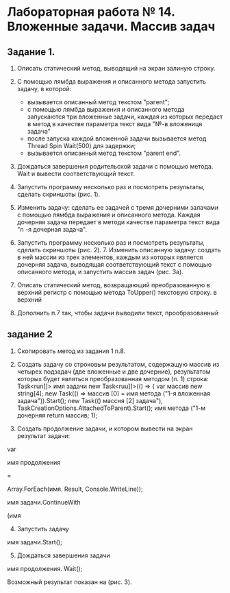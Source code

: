 # Лабораторная работа № 14. Вложенные задачи. Массив задач

## Задание 1.
1. Описать статический метод, выводящий на экран залиную строку. 
2. С помощью лямбда выражения и описанного метода запустить задачу, в которой: 
    * вызывается описанный метод текстом "paгent";
    * с помощью лямбда выражения и описанного метода запускаются три вложенные задачи, каждая из которых передаст в метод в качестве параметра текст вида "№-в вложениця задача" 
    * после запуска каждой вложенной задачи вызывается метод Thread Spin Wait(500) для задержки; 
    * вызывается описанный метод текстом "parent end".

3. Дождаться завершения родительской задачи с помощью метода. Wait и вывести соответствующий текст.

4. Запустить программу несколько раз и посмотреть результаты, сделать скриншоты (рис. 1). 
5. Изменить задачу: сделать ее задачей с тремя дочерними залачами с помощью лямбда выражения и описанного метода. Каждая дочерняя задача передает в методи качестве параметра текст вида "n -я дочерная задача". 
6. Запустить программу несколько раз и посмотреть результаты, сделать скриншоты (рис. 2). 7. Изменить описанную задачу: создать в ней массии из трех элементов, каждым из которых является дочерняя задача, выводящая соответствующий текст с помощью описанного метода, и запустить массив задач (рис. За).

8. Описать статический метод, возвращающий преобразованную в верхний регистр с помощью метода ToUpper() текстовую строку. в верхний

9. Дополнить п.7 так, чтобы задачи выводили текст, прообразованный

## задание 2
1. Скопировать метод из задания 1 п.8.

2. Создать задачу со строковым результатом, содержащую массив из четырех подзадач (две вложенные и две дочерние), результатом которых будет являться преобразованная методом (п. 1) строка: 
Task<run[]> имя задачи new Task<ruu]]>(() =>
{ var массив new string[4];
new Task(() => массив [0] = имя метода ("1-я вложенная задача")).Start();
new
Task(() массня [2] задача"), TaskCreationOptions.AttachedToParent).Start();
имя метода
("1-м
дочерняя
return массив;
1);

3. Создать продолжение задачи, и котором вывести на экран результат задачи:

var

имя продолжения

=

Array.ForEach(имя. Result, Console.WriteLine));

имя задачи.ContinueWith

(имя

4. Запустить задачу

имя задачи.Start();

5. Дождаться завершения задачи

имя продолжения. Wait();

Возможный результат показан на (рис. 3).
